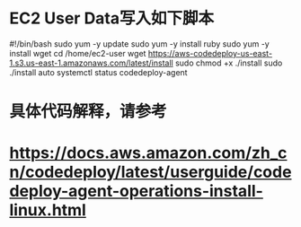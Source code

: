# EC2 User Data写入如下脚本
#!/bin/bash
sudo yum -y update
sudo yum -y install ruby
sudo yum -y install wget
cd /home/ec2-user
wget https://aws-codedeploy-us-east-1.s3.us-east-1.amazonaws.com/latest/install
sudo chmod +x ./install
sudo ./install auto
systemctl status codedeploy-agent 
# 具体代码解释，请参考 
# https://docs.aws.amazon.com/zh_cn/codedeploy/latest/userguide/codedeploy-agent-operations-install-linux.html
